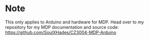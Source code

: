 # Note
This only applies to Arduino and hardware for MDP. Head over to my repository for my MDP documentation and source code: https://github.com/SoulXHades/CZ3004-MDP-Arduino

